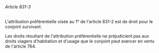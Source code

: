 ###### Article 831-3

L'attribution préférentielle visée au 1° de l'article 831-2 est de droit pour le conjoint survivant.

Les droits résultant de l'attribution préférentielle ne préjudicient pas aux droits viagers d'habitation et d'usage que le conjoint peut exercer en vertu de l'article 764.

